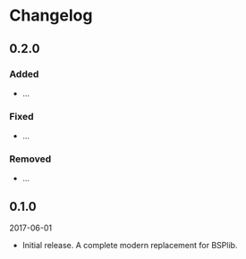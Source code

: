 # Changelog

## 0.2.0

### Added

- ...

### Fixed

- ...

### Removed

- ...

## 0.1.0

2017-06-01

- Initial release. A complete modern replacement for BSPlib.
